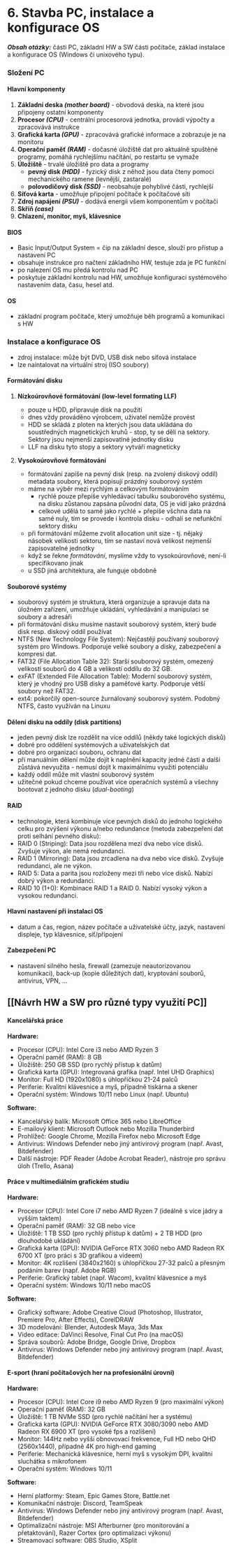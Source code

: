 # 6. Stavba PC, instalace a konfigurace OS

***Obsah otázky:*** části PC, základní HW a SW části počítače, základ instalace a konfigurace OS (Windows či unixového typu). 

### Složení PC

#### Hlavní komponenty

1. **Základní deska *(mother board)*** - obvodová deska, na které jsou připojeny ostatní komponenty
2. **Procesor *(CPU)*** - centrální procesorová jednotka, provádí výpočty a zpracovává instrukce
3. **Grafická karta *(GPU)*** - zpracovává grafické informace a zobrazuje je na monitoru
4. **Operační paměť *(RAM)*** - dočasné úložiště dat pro aktuálně spuštěné programy, pomáhá rychlejšímu načítání, po restartu se vymaže
5. **Úložiště** - trvalé úložiště pro data a programy
	- **pevný disk *(HDD)*** - fyzický disk z něhož jsou data čteny pomocí mechanického ramene (levnější, zastaralé)
	- **polovodičový disk *(SSD)*** - neobsahuje pohyblivé části, rychlejší
6. **Síťová karta** - umožňuje připojení počítače k počítačové síti 
7. **Zdroj napájení *(PSU)*** - dodává energii všem komponentům v počítači
8. **Skříň *(case)***
9. **Chlazení, monitor, myš, klávesnice**

#### BIOS

- Basic Input/Output System = čip na základní desce, slouží pro přístup a nastavení PC
- obsahuje instrukce pro načtení základního HW, testuje zda je PC funkční
- po nalezení OS mu předá kontrolu nad PC
- poskytuje základní kontrolu nad HW, umožňuje konfiguraci systémového nastavením data, času, hesel atd.

#### OS

- základní program počítače, který umožňuje běh programů a komunikaci s HW

### Instalace a konfigurace OS

- zdroj instalace: může být DVD, USB disk nebo síťová instalace
- lze naintalovat na virtuální stroj (ISO soubory)

#### Formátování disku

1. **Nízkoúrovňové formátování (low-level formating LLF)**
	- pouze u HDD, připravuje disk na použití
    - dnes vždy prováděno výrobcem, uživatel nemůže provést
    - HDD se skládá z ploten na kterých jsou data ukládána do soustředných magnetických kruhů - stop, ty se dělí na sektory. Sektory jsou nejmenší zapisovatlné jednotky disku
    - LLF na disku tyto stopy a sektory vytváří magneticky

2. **Vysokoúrovňové formátování**
    - formátování zapíše na pevný disk (resp. na zvolený diskový oddíl) metadata soubory, která popisují prázdný souborový systém
    - máme na výběr mezi rychlým a celkovým formátováním 
        - rychlé pouze přepíše vyhledávací tabulku souborového systému, na disku zůstanou zapsána původní data, OS je vidí jako prázdná
        - celkové udělá to samé jako rychlé + přepíše všchna data na samé nuly, tím se provede i kontrola disku - odhalí se nefunkční sektory disku
    - při formátování můžeme zvolit allocation unit size - tj. nějaký násobek velikosti sektoru, tím se nastaví nová velikost nejmenší zapisovatelné jednotky
    - když se řekne *formátování*, myslíme vždy to vysokoúrovňové, není-li specifikovano jinak 
    - u SSD jiná architektura, ale funguje obdobně
    
#### Souborové systémy

- souborový systém je struktura, která organizuje a spravuje data na úložném zařízení, umožňuje ukládání, vyhledávání a manipulaci se soubory a adresáři
- při formátování disku musíme nastavit souborový systém, který bude disk resp. diskový oddíl používat
- NTFS (New Technology File System): Nejčastěji používaný souborový systém pro Windows. Podporuje velké soubory a disky, zabezpečení a kompresi dat.
- FAT32 (File Allocation Table 32): Starší souborový systém, omezený velikostí souborů do 4 GB a velikostí oddílu do 32 GB. 
- exFAT (Extended File Allocation Table): Moderní souborový systém, který je vhodný pro USB disky a paměťové karty. Podporuje větší soubory než FAT32.
- ext4: pokorčilý open-source žurnálovaný souborový systém. Podobný NTFS, často využíván na Linuxu

#### Dělení disku na oddíly (disk partitions)

- jeden pevný disk lze rozdělit na více oddílů (někdy také logických disků)
- dobré pro oddělení systémových a uživatelských dat
- dobré pro organizaci souboru, ochranu dat
- při manuálním dělení může dojít k naplnění kapacity jedné části a další zůstává nevyužita - nemusí dojít k maximálnímu využití potenciálu
- každý oddíl může mít vlastní souborový systém
- užitečné pokud chceme používat více operačních systémů a všechny bootovat z jednoho disku (*dual-booting*)

#### RAID

- technologie, která kombinuje více pevných disků do jednoho logického celku pro zvýšení výkonu a/nebo redundance (metoda zabezpeření dat proti selhání pevného disku):
- RAID 0 (Striping): Data jsou rozdělena mezi dva nebo více disků. Zvyšuje výkon, ale nemá redundanci. 
- RAID 1 (Mirroring): Data jsou zrcadlena na dva nebo více disků. Zvyšuje redundanci, ale ne výkon.
- RAID 5: Data a parita jsou rozloženy mezi tři nebo více disků. Nabízí dobrý výkon a redundanci.
- RAID 10 (1+0): Kombinace RAID 1 a RAID 0. Nabízí vysoký výkon a vysokou redundanci.

#### Hlavní nastavení při instalaci OS

- datum a čas, region, název počítače a uživatelské účty, jazyk, nastavení displeje, typ klávesnice, síť/připojení

#### Zabezpečení PC

- nastavení silného hesla, firewall (zamezuje neautorizovanou komunikaci), back-up (kopie důležitých dat), kryptování souborů, antivirus, VPN, ...

## [[Návrh HW a SW pro různé typy využití PC]]
####  Kancelářská práce

**Hardware:**
- Procesor (CPU): Intel Core i3 nebo AMD Ryzen 3
- Operační paměť (RAM): 8 GB
- Úložiště: 250 GB SSD (pro rychlý přístup k datům)
- Grafická karta (GPU): Integrovaná grafika (např. Intel UHD Graphics)
- Monitor: Full HD (1920x1080) s úhlopříčkou 21-24 palců
- Periferie: Kvalitní klávesnice a myš, případně tiskárna a skener
- Operační systém: Windows 10/11 nebo Linux (např. Ubuntu)
 
**Software:**
- Kancelářský balík: Microsoft Office 365 nebo LibreOffice
- E-mailový klient: Microsoft Outlook nebo Mozilla Thunderbird
- Prohlížeč: Google Chrome, Mozilla Firefox nebo Microsoft Edge
- Antivirus: Windows Defender nebo jiný antivirový program (např. Avast, Bitdefender)
- Další nástroje: PDF Reader (Adobe Acrobat Reader), nástroje pro správu úloh (Trello, Asana)

#### Práce v multimediálním grafickém studiu

**Hardware:**
- Procesor (CPU): Intel Core i7 nebo AMD Ryzen 7 (ideálně s více jádry a vyšším taktem)
- Operační paměť (RAM): 32 GB nebo více
- Úložiště: 1 TB SSD (pro rychlý přístup k datům) + 2 TB HDD (pro dlouhodobé ukládání)
- Grafická karta (GPU): NVIDIA GeForce RTX 3060 nebo AMD Radeon RX 6700 XT (pro práci s 3D grafikou a videem)
- Monitor: 4K rozlišení (3840x2160) s úhlopříčkou 27-32 palců a přesným podáním barev (např. Adobe RGB)
- Periferie: Grafický tablet (např. Wacom), kvalitní klávesnice a myš
- Operační systém: Windows 10/11 nebo macOS

**Software:**
- Grafický software: Adobe Creative Cloud (Photoshop, Illustrator, Premiere Pro, After Effects), CorelDRAW
- 3D modelování: Blender, Autodesk Maya, 3ds Max
- Video editace: DaVinci Resolve, Final Cut Pro (na macOS)
- Správa souborů: Adobe Bridge, Google Drive, Dropbox
- Antivirus: Windows Defender nebo jiný antivirový program (např. Avast, Bitdefender)

#### E-sport (hraní počítačových her na profesionální úrovni)

**Hardware:**
- Procesor (CPU): Intel Core i9 nebo AMD Ryzen 9 (pro maximální výkon)
- Operační paměť (RAM): 32 GB
- Úložiště: 1 TB NVMe SSD (pro rychlé načítání her a systému)
- Grafická karta (GPU): NVIDIA GeForce RTX 3080/3090 nebo AMD Radeon RX 6900 XT (pro vysoké fps a rozlišení)
- Monitor: 144Hz nebo vyšší obnovovací frekvence, Full HD nebo QHD (2560x1440), případně 4K pro high-end gaming
- Periferie: Mechanická klávesnice, herní myš s vysokým DPI, kvalitní sluchátka s mikrofonem
- Operační systém: Windows 10/11

**Software:**
- Herní platformy: Steam, Epic Games Store, Battle.net
- Komunikační nástroje: Discord, TeamSpeak
- Antivirus: Windows Defender nebo jiný antivirový program (např. Avast, Bitdefender)
- Optimalizační nástroje: MSI Afterburner (pro monitorování a přetaktování), Razer Cortex (pro optimalizaci výkonu)
- Streamovací software: OBS Studio, XSplit
